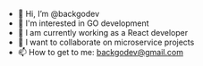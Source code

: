 - 👋 Hi, I’m @backgodev
- 👀 I'm interested in GO development
- 🌱 I am currently working as a React developer
- 💞️ I want to collaborate on microservice projects
- 📫 How to get to me: backgodev@gmail.com

<!---
backgodev/backgodev is a ✨ special ✨ repository because its `README.md` (this file) appears on your GitHub profile.
You can click the Preview link to take a look at your changes.
--->
